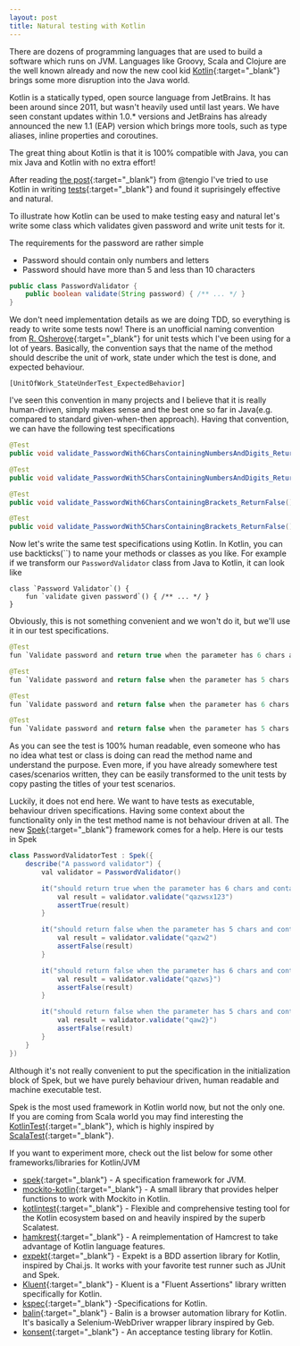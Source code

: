 ```yaml
---
layout: post
title: Natural testing with Kotlin
---
```


There are dozens of programming languages that are used to build a software which runs on JVM. Languages like Groovy, Scala and Clojure are the well known already and now the new cool kid [Kotlin](https://kotlinlang.org/){:target="_blank"} brings some more disruption into the Java world.

Kotlin is a statically typed, open source language from JetBrains. It has been around since 2011, but wasn't heavily used until last years. We have seen constant updates within 1.0.* versions and JetBrains has already announced the new 1.1 (EAP) version which brings more tools, such as type aliases, inline properties and coroutines. 

The great thing about Kotlin is that it is 100% compatible with Java, you can mix Java and Kotlin with no extra effort! 

After reading [the post](http://tengio.com/blog/more-readable-tests-with-kotlin/){:target="_blank"} from @tengio I've tried to use Kotlin in writing [tests](https://github.com/vtorosyan/kotlin-spring-data-neo4j/tree/master/src/test/kotlin/com/examples/kotlin){:target="_blank"} and found it suprisingely effective and natural. 

To illustrate how Kotlin can be used to make testing easy and natural let's write some class which validates given password and write unit tests for it.

The requirements for the password are rather simple
* Password should contain only numbers and letters
* Password should have more than 5 and less than 10 characters

```java
public class PasswordValidator {
	public boolean validate(String password) { /** ... */ }
}
```

We don't need implementation details as we are doing TDD, so everything is ready to write some tests now! 
There is an unofficial naming convention from [R. Osherove](http://osherove.com/blog/2005/4/3/naming-standards-for-unit-tests.html){:target="_blank"} for unit tests which I've been using for a lot of years. Basically, the convention says that the name of the method should describe the unit of work, state under which the test is done, and expected behaviour.

```
[UnitOfWork_StateUnderTest_ExpectedBehavior]
```

I've seen this convention in many projects and I believe that it is really human-driven, simply makes sense and the best one so far in Java(e.g. compared to standard given-when-then approach). Having that convention, we can have the following test specifications

```java
@Test
public void validate_PasswordWith6CharsContainingNumbersAndDigits_ReturnTrue() {}

@Test
public void validate_PasswordWith5CharsContainingNumbersAndDigits_ReturnFalse() {}

@Test
public void validate_PasswordWith6CharsContainingBrackets_ReturnFalse() {}

@Test
public void validate_PasswordWith5CharsContainingBrackets_ReturnFalse() {}

```


Now let's write the same test specifications using Kotlin. In Kotlin, you can use backticks(``) to name your methods or classes as you like. For example if we transform our `PasswordValidator` class from Java to Kotlin, it can look like

```
class `Password Validator`() {
	fun `validate given password`() { /** ... */ }
} 
```

Obviously, this is not something convenient and we won't do it, but we'll use it in our test specifications.


```java
@Test
fun `Validate password and return true when the parameter has 6 chars and contains only numbers and digits`() {}

@Test
fun `Validate password and return false when the parameter has 5 chars and contains only numbers and digits`() {}

@Test
fun `Validate password and return false when the parameter has 6 chars and contains brackets`() {}

@Test
fun `Validate password and return false when the parameter has 5 chars and contains brackets`() {}
```

As you can see the test is 100% human readable, even someone who has no idea what test or class is doing can read the method name and understand the purpose. Even more, if you have already somewhere test cases/scenarios written, they can be easily transformed to the unit tests by copy pasting the titles of your test scenarios.

Luckily, it does not end here. We want to have tests as executable, behaviour driven specifications. Having some context about the functionality only in the test method name is not behaviour driven at all. The new [Spek](https://jetbrains.github.io/spek/){:target="_blank"} framework comes for a help. Here is our tests in Spek

```java
class PasswordValidatorTest : Spek({
    describe("A password validator") {
        val validator = PasswordValidator()

        it("should return true when the parameter has 6 chars and contains only numbers and digits") {
            val result = validator.validate("qazwsx123")
            assertTrue(result)
        }

        it("should return false when the parameter has 5 chars and contains only numbers and digits") {
            val result = validator.validate("qazw2")
            assertFalse(result)
        }

        it("should return false when the parameter has 6 chars and contains brackets") {
            val result = validator.validate("qazws}")
            assertFalse(result)
        }

        it("should return false when the parameter has 5 chars and contains brackets") {
            val result = validator.validate("qaw2}")
            assertFalse(result)
        }
    }
})
```

Although it's not really convenient to put the specification in the initialization block of Spek, but we have purely behaviour driven, human readable and machine executable test. 

Spek is the most used framework in Kotlin world now, but not the only one. If you are coming from Scala world you may find interesting the [KotlinTest](https://github.com/kotlintest/kotlintest){:target="_blank"}, which is highly inspired by [ScalaTest](http://www.scalatest.org/){:target="_blank"}.

If you want to experiment more, check out the list below for some other frameworks/libraries for Kotlin/JVM 

* [spek](https://github.com/jetbrains/spek){:target="_blank"} - A specification framework for JVM.
* [mockito-kotlin](https://github.com/nhaarman/mockito-kotlin){:target="_blank"} - A small library that provides helper functions to work with Mockito in Kotlin.
* [kotlintest](https://github.com/kotlintest/kotlintest){:target="_blank"} - Flexible and comprehensive testing tool for the Kotlin ecosystem based on and heavily inspired by the superb Scalatest.
* [hamkrest](https://github.com/npryce/hamkrest){:target="_blank"} - A reimplementation of Hamcrest to take advantage of Kotlin language features.
* [expekt](https://github.com/winterbe/expekt){:target="_blank"} - Expekt is a BDD assertion library for Kotlin, inspired by Chai.js. It works with your favorite test runner such as JUnit and Spek.
* [Kluent](https://github.com/MarkusAmshove/Kluent){:target="_blank"} - Kluent is a "Fluent Assertions" library written specifically for Kotlin.
* [kspec](https://github.com/raniejade/kspec){:target="_blank"} -Specifications for Kotlin.
* [balin](https://github.com/EPadronU/balin){:target="_blank"} - Balin is a browser automation library for Kotlin. It's basically a Selenium-WebDriver wrapper library inspired by Geb.
* [konsent](https://github.com/dmcg/konsent){:target="_blank"} - An acceptance testing library for Kotlin.
